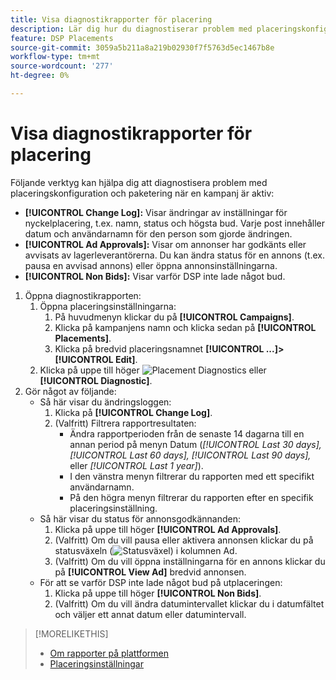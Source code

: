 ```yaml
---
title: Visa diagnostikrapporter för placering
description: Lär dig hur du diagnostiserar problem med placeringskonfiguration och placering.
feature: DSP Placements
source-git-commit: 3059a5b211a8a219b02930f7f5763d5ec1467b8e
workflow-type: tm+mt
source-wordcount: '277'
ht-degree: 0%

---
```


# Visa diagnostikrapporter för placering

<!-- Does this really belong in the Campaign Management > Reports section or in the Placements section? -->

Följande verktyg kan hjälpa dig att diagnostisera problem med placeringskonfiguration och paketering när en kampanj är aktiv:

* **[!UICONTROL Change Log]:** Visar ändringar av inställningar för nyckelplacering, t.ex. namn, status och högsta bud. Varje post innehåller datum och användarnamn för den person som gjorde ändringen.
* **[!UICONTROL Ad Approvals]:** Visar om annonser har godkänts eller avvisats av lagerleverantörerna. Du kan ändra status för en annons (t.ex. pausa en avvisad annons) eller öppna annonsinställningarna.
* **[!UICONTROL Non Bids]:** Visar varför DSP inte lade något bud.

1. Öppna diagnostikrapporten:
   1. Öppna placeringsinställningarna:
      1. På huvudmenyn klickar du på **[!UICONTROL Campaigns]**.
      1. Klicka på kampanjens namn och klicka sedan på **[!UICONTROL Placements]**.
      1. Klicka på bredvid placeringsnamnet  **[!UICONTROL ...]>[!UICONTROL Edit]**.
   1. Klicka på uppe till höger ![Placement Diagnostics](/help/dsp/assets/placement-diagnostics.png) eller **[!UICONTROL Diagnostic]**.
1. Gör något av följande:
   * Så här visar du ändringsloggen:
      1. Klicka på **[!UICONTROL Change Log]**.
      1. (Valfritt) Filtrera rapportresultaten:
         * Ändra rapportperioden från de senaste 14 dagarna till en annan period på menyn Datum (*[!UICONTROL Last 30 days],* *[!UICONTROL Last 60 days],* *[!UICONTROL Last 90 days],* eller *[!UICONTROL Last 1 year]*).
         * I den vänstra menyn filtrerar du rapporten med ett specifikt användarnamn.
         * På den högra menyn filtrerar du rapporten efter en specifik placeringsinställning.
   * Så här visar du status för annonsgodkännanden:
      1. Klicka på uppe till höger **[!UICONTROL Ad Approvals]**.
      1. (Valfritt) Om du vill pausa eller aktivera annonsen klickar du på statusväxeln (![Statusväxel](/help/dsp/assets/status-switch.png)) i kolumnen Ad.
      1. (Valfritt) Om du vill öppna inställningarna för en annons klickar du på **[!UICONTROL View Ad]** bredvid annonsen.
   * För att se varför DSP inte lade något bud på utplaceringen:
      1. Klicka på uppe till höger **[!UICONTROL Non Bids]**.
      1. (Valfritt) Om du vill ändra datumintervallet klickar du i datumfältet och väljer ett annat datum eller datumintervall.

<!-- Later, add link to >* Definitions for NBRs (Reading No Bid Reports (NBRs)) -->

>[!MORELIKETHIS]
>
>* [Om rapporter på plattformen](campaign-reports-about.md)
>* [Placeringsinställningar](/help/dsp/campaign-management/placements/placement-settings.md)

